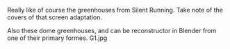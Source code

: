 Really like of course the greenhouses from Silent Running. Take note of the covers of that screen adaptation. 


Also these dome greenhouses, and can be reconstructor in Blender from one of their primary formes. G1.jpg
